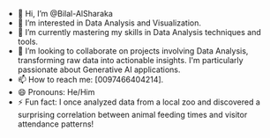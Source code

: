- 👋 Hi, I’m @Bilal-AlSharaka
- 👀 I’m interested in Data Analysis and Visualization.
- 🌱 I’m currently mastering my skills in Data Analysis techniques and tools.
- 💞️ I’m looking to collaborate on projects involving Data Analysis, transforming raw data into actionable insights. I'm particularly passionate about Generative AI applications.
- 📫 How to reach me: [0097466404214].
- 😄 Pronouns: He/Him
- ⚡ Fun fact: I once analyzed data from a local zoo and discovered a surprising correlation between animal feeding times and visitor attendance patterns!

<!---
Bilal-AlSharaka/Bilal-AlSharaka is a ✨ special ✨ repository because its `README.md` (this file) appears on your GitHub profile.
You can click the Preview link to take a look at your changes.
--->
